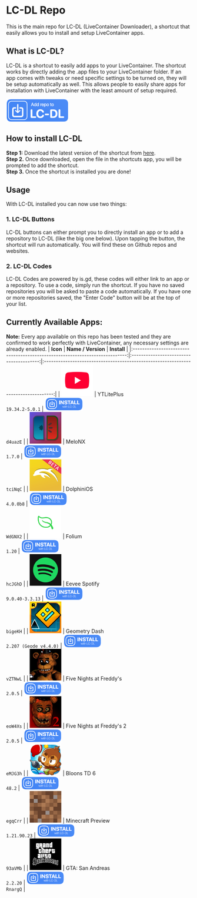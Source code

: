 # LC-DL Repo
This is the main repo for LC-DL (LiveContainer Downloader), a shortcut that easily allows you to install and setup LiveContainer apps.

## What is LC-DL?
LC-DL is a shortcut to easily add apps to your LiveContainer. The shortcut works by directly adding the .app files to your LiveContainer folder. If an app comes with tweaks or need specific settings to be turned on, they will be setup automatically as well. This allows people to easily share apps for installation with LiveContainer with the least amount of setup required.

[<img src="assets/repo.png" width="170" height="64">](https://www.google.com)

## How to install LC-DL
**Step 1:** Download the latest version of the shortcut from [here](https://github.com/sinceohsix/lcdl-repo/releases/tag/Shortcut).  
**Step 2.** Once downloaded, open the file in the shortcuts app, you will be prompted to add the shortcut.  
**Step 3.** Once the shortcut is installed you are done!

## Usage
With LC-DL installed you can now use two things:  
### 1. LC-DL Buttons
LC-DL buttons can either prompt you to directly install an app or to add a repository to LC-DL (like the big one below). Upon tapping the button, the shortcut will run automatically. You will find these on Github repos and websites.

### 2. LC-DL Codes
LC-DL Codes are powered by is.gd, these codes will either link to an app or a repository. To use a code, simply run the shortcut. If you have no saved repositories you will be asked to paste a code automatically. If you have one or more repositories saved, the "Enter Code" button will be at the top of your list.

## Currently Available Apps:
**Note:** Every app available on this repo has been tested and they are confirmed to work perfectly with LiveContainer, any necessary settings are already enabled.
|                                   **Icon**                                  |            **Name / Version**           |                                     **Install**                                    |
|:---------------------------------------------------------------------------:|:---------------------------------------:|:----------------------------------------------------------------------------------:|
|           <img src="icons/com.google.ios.youtube.png" width="86">           |      YTLitePlus<br>`19.34.2-5.0.1`      | [<img src="assets/app.png" width="103">](https://tinyurl.com/mv7s8u8p)<br>`d4uazE` |
|             <img src="icons/com.stossy11.MeloNX.png" width="86">            |            MeloNX<br>`1.7.0`            | [<img src="assets/app.png" width="103">](https://tinyurl.com/ytcp2bax)<br>`tciNqC` |
| <img src="icons/me.oatmealdome.DolphiniOS-njb-patreon-beta.png" width="86"> |         DolphiniOS<br>`4.0.0b8`         | [<img src="assets/app.png" width="103">](https://tinyurl.com/5eubycms)<br>`WdGNX2` |
|           <img src="icons/com.antique.Folium-iOS.png" width="86">           |             Folium<br>`1.20`            | [<img src="assets/app.png" width="103">](https://tinyurl.com/526hc6yv)<br>`hcJGhD` |
|             <img src="icons/com.spotify.client.png" width="86">             |     Eevee Spotify<br>`9.0.40-3.3.13`    | [<img src="assets/app.png" width="103">](https://tinyurl.com/3ta2hbp3)<br>`bigeKH` |
|           <img src="icons/com.robtop.geometryjump.png" width="86">          | Geometry Dash<br>`2.207 (Geode v4.4.0)` | [<img src="assets/app.png" width="103">](https://tinyurl.com/yevjjr3j)<br>`vZTNwL` |
|          <img src="icons/com.scottgames.fivenights.png" width="86">         |    Five Nights at Freddy's<br>`2.0.5`   | [<img src="assets/app.png" width="103">](https://tinyurl.com/3dzfmmef)<br>`eoW4Xs` |
|            <img src="icons/com.scottgames.fnaf2.png" width="86">            |   Five Nights at Freddy's 2<br>`2.0.5`  | [<img src="assets/app.png" width="103">](https://tinyurl.com/5nhhuwhf)<br>`eMJG3h` |
|           <img src="icons/com.ninjakiwi.bloonstd6.png" width="86">          |          Bloons TD 6<br>`48.2`          | [<img src="assets/app.png" width="103">](https://tinyurl.com/4s97amuy)<br>`egqCrr` |
|         <img src="icons/com.mojang.minecraftpreview.png" width="86">        |    Minecraft Preview<br>`1.21.90.23`    | [<img src="assets/app.png" width="103">](https://tinyurl.com/y844ue6e)<br>`93aVMb` |
|          <img src="icons/com.rockstargames.gta3sa.png" width="86">          |       GTA: San Andreas<br>`2.2.20`      | [<img src="assets/app.png" width="103">](https://tinyurl.com/3ysjevf5)<br>`RnargQ` |

